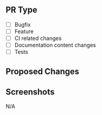 ## PR Type

<!---What kind of change does this PR introduce?--->

- [ ] Bugfix
- [ ] Feature
- [ ] CI related changes
- [ ] Documentation content changes
- [ ] Tests

## Proposed Changes

## Screenshots
N/A